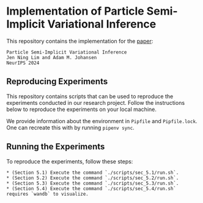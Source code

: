 # Implementation of Particle Semi-Implicit Variational Inference

This repository contains the implementation for the [paper](https://arxiv.org/abs/2407.00649):

```
Particle Semi-Implicit Variational Inference
Jen Ning Lim and Adam M. Johansen
NeurIPS 2024
```

## Reproducing Experiments

This repository contains scripts that can be used to reproduce the experiments conducted in our research project. Follow the instructions below to reproduce the experiments on your local machine.

We provide information about the environment in `Pipfile` and `Pipfile.lock`. One can recreate this with by running `pipenv sync`.

## Running the Experiments

To reproduce the experiments, follow these steps:

    * (Section 5.1) Execute the command `./scripts/sec_5.1/run.sh`.
    * (Section 5.2) Execute the command `./scripts/sec_5.2/run.sh`.
    * (Section 5.3) Execute the command `./scripts/sec_5.3/run.sh`.
    * (Section 5.4) Execute the command `./scripts/sec_5.4/run.sh` requires `wandb` to visualize. 
